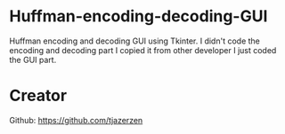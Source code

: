 # Huffman-encoding-decoding-GUI

Huffman encoding and decoding GUI using Tkinter. I didn't code the encoding and decoding part I copied it from other developer I just coded the GUI part.


# Creator
Github: https://github.com/tjazerzen

